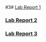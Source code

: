 #3# [Lab Report 1](lab-report-1/lab-report-1.md)

### [Lab Report 2](lab-report-2/lab-report-2.md)

### [Lab Report 3](lab-report-3/lab-report-3.md)
